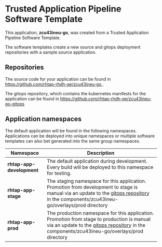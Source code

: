 # Trusted Application Pipeline Software Template

This application, **zcu43ineu-go**, was created from a Trusted Application Pipeline Software Template.

The software templates create a new source and gitops deployment repositories with a sample source application. 

## Repositories

The source code for your application can be found in [https://github.com/rhtap-rhdh-qe/zcu43ineu-go ](https://github.com/rhtap-rhdh-qe/zcu43ineu-go ).
 
The gitops repository, which contains the kubernetes manifests for the application can be found in 
[https://github.com/rhtap-rhdh-qe/zcu43ineu-go-gitops ](https://github.com/rhtap-rhdh-qe/zcu43ineu-go-gitops ) 

## Application namespaces 

The default application will be found in the following namespaces. Applications can be deployed into unique namespaces or multiple software templates can also bet generated into the same group namespaces.  

|  Namespace   |  Description   |  
| -------- | -------- |   
| **rhtap-app-development** | The default application during development. Every build will be deployed to this namespace for testing. | 
| **rhtap-app-stage** | The staging namespace for this application. Promotion from development to stage is manual via an update to the [gitops repository](https://github.com/rhtap-rhdh-qe/zcu43ineu-go-gitops ) in the components/zcu43ineu-go/overlays/prod directory |  
| **rhtap-app-prod** | The production namespace for this application. Promotion from stage to production is manual via an update to the [gitops repository](https://github.com/rhtap-rhdh-qe/zcu43ineu-go-gitops ) in the components/zcu43ineu-go/overlays/prod directory | 